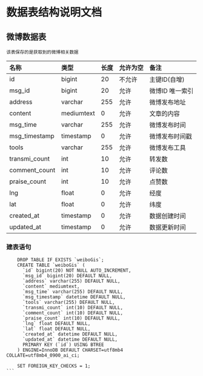 # 数据表结构说明文档



## 微博数据表
    该表保存的是获取到的微博相关数据
    
    
|名称|类型|长度|允许为空|备注|
|:---|:---|:---|:---|:---|
|id|bigint|20|不允许|主键ID(自增)|
|msg_id|bigint|20|允许|微博ID 唯一索引|
|address|varchar|255|允许|微博发布地址|
|content|mediumtext|0|允许|文章的内容|
|msg_time|varchar|255|允许|微博发布时间|
|msg_timestamp|timestamp|0|允许|微博发布时间戳|
|tools|varchar|255|允许|微博发布工具|
|transmi_count|int|10|允许|转发数|
|comment_count|int|10|允许|评论数|
|praise_count|int|10|允许|点赞数|
|lng|float|0|允许|经度|
|lat|float|0|允许|纬度|
|created_at|timestamp|0|允许|数据创建时间|
|updated_at|timestamp|0|允许|数据更新时间|
    
 

### 建表语句

````
    DROP TABLE IF EXISTS `weiboGis`;
    CREATE TABLE `weiboGis` (
      `id` bigint(20) NOT NULL AUTO_INCREMENT,
      `msg_id` bigint(20) DEFAULT NULL,
      `address` varchar(255) DEFAULT NULL,
      `content` mediumtext,
      `msg_time` varchar(255) DEFAULT NULL,
      `msg_timestamp` datetime DEFAULT NULL,
      `tools` varchar(255) DEFAULT NULL,
      `transmi_count` int(10) DEFAULT NULL,
      `comment_count` int(10) DEFAULT NULL,
      `praise_count` int(10) DEFAULT NULL,
      `lng` float DEFAULT NULL,
      `lat` float DEFAULT NULL,
      `created_at` datetime DEFAULT NULL,
      `updated_at` datetime DEFAULT NULL,
      PRIMARY KEY (`id`) USING BTREE
    ) ENGINE=InnoDB DEFAULT CHARSET=utf8mb4 COLLATE=utf8mb4_0900_ai_ci;
    
    SET FOREIGN_KEY_CHECKS = 1;
```